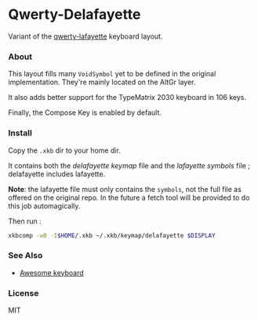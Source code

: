 # Qwerty-Delafayette

Variant of the [qwerty-lafayette](https://github.com/fabi1cazenave/qwerty-lafayette) keyboard layout.

### About

This layout fills many `VoidSymbol` yet to be defined in the original implementation.
They're mainly located on the AltGr layer.

It also adds better support for the TypeMatrix 2030 keyboard in 106 keys.

Finally, the Compose Key is enabled by default.

### Install

Copy the `.xkb` dir to your home dir.

It contains both the *delafayette keymap* file and the *lafayette symbols* file ;
delafayette includes lafayette.

**Note**: the lafayette file must only contains the `symbols`, not the full file as offered on the original repo. In the future a fetch tool will be provided to do this job automagically.

Then run :

```sh
xkbcomp -w0 -I$HOME/.xkb ~/.xkb/keymap/delafayette $DISPLAY
```

### See Also

- [Awesome keyboard](https://github.com/Delapouite/awesome-keyboard)

### License

MIT
